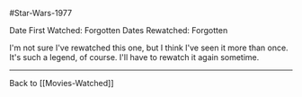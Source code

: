 #Star-Wars-1977

Date First Watched:  Forgotten
Dates Rewatched:  Forgotten

I'm not sure I've rewatched this one, but I think I've seen it more than once.  It's such a legend, of course.  I'll have to rewatch it again sometime.

---
Back to [[Movies-Watched]]